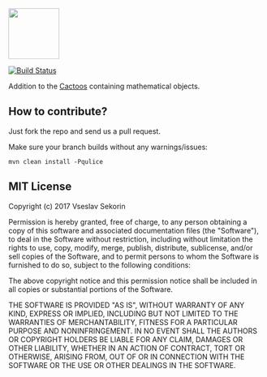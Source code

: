 <img src="http://cf.jare.io/?u=http%3A%2F%2Fwww.yegor256.com%2Fimages%2Fbooks%2Felegant-objects%2Fcactus.svg" height="100px" />

[![Build Status](https://travis-ci.org/VsSekorin/cactoos-math.svg?branch=master)](https://travis-ci.org/VsSekorin/cactoos-math)

Addition to the [Cactoos](https://github.com/yegor256/cactoos) containing mathematical objects.

## How to contribute?

Just fork the repo and send us a pull request.

Make sure your branch builds without any warnings/issues:

```
mvn clean install -Pqulice
```

## MIT License

Copyright (c) 2017 Vseslav Sekorin

Permission is hereby granted, free of charge, to any person obtaining a copy
of this software and associated documentation files (the "Software"), to deal
in the Software without restriction, including without limitation the rights
to use, copy, modify, merge, publish, distribute, sublicense, and/or sell
copies of the Software, and to permit persons to whom the Software is
furnished to do so, subject to the following conditions:

The above copyright notice and this permission notice shall be included in all
copies or substantial portions of the Software.

THE SOFTWARE IS PROVIDED "AS IS", WITHOUT WARRANTY OF ANY KIND, EXPRESS OR
IMPLIED, INCLUDING BUT NOT LIMITED TO THE WARRANTIES OF MERCHANTABILITY,
FITNESS FOR A PARTICULAR PURPOSE AND NONINFRINGEMENT. IN NO EVENT SHALL THE
AUTHORS OR COPYRIGHT HOLDERS BE LIABLE FOR ANY CLAIM, DAMAGES OR OTHER
LIABILITY, WHETHER IN AN ACTION OF CONTRACT, TORT OR OTHERWISE, ARISING FROM,
OUT OF OR IN CONNECTION WITH THE SOFTWARE OR THE USE OR OTHER DEALINGS IN THE
SOFTWARE.

